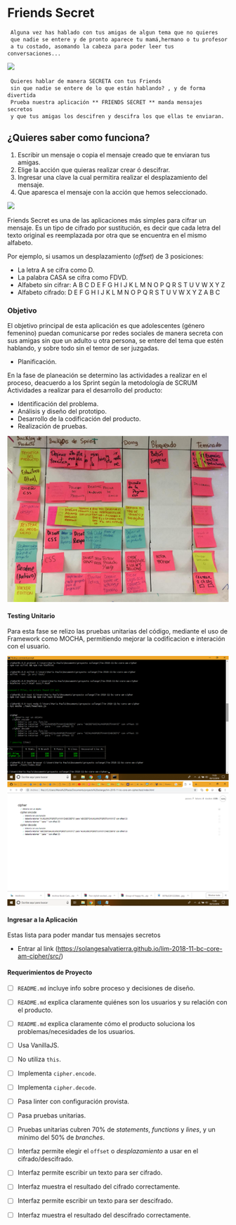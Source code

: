 # Friends  Secret

     Alguna vez has hablado con tus amigas de algun tema que no quieres 
     que nadie se entere y de pronto aparece tu mamá,hermano o tu profesor 
     a tu costado, asomando la cabeza para poder leer tus conversaciones...

<img src="https://formato7.com/wp-content/uploads/2017/09/app2.jpg"> 

     Quieres hablar de manera SECRETA con tus Friends 
     sin que nadie se entere de lo que están hablando? , y de forma divertida
     Prueba nuestra aplicación ** FRIENDS SECRET ** manda mensajes secretos 
     y que tus amigas los descifren y descifra los que ellas te enviaran.

## ¿Quieres saber como funciona?

1. Escribir un mensaje o copia el mensaje creado que te enviaran tus amigas.
2. Elige la acción que quieras realizar crear ó descifrar.
3. Ingresar una clave la cual permitira realizar el desplazamiento del mensaje.
4. Que aparesca el mensaje con la acción que hemos seleccionado. 

<img src="https://image.freepik.com/foto-gratis/amigas-felices-mirando-pantalla-telefono-al-atardecer_1153-216.jpg">


Friends Secret es una de las aplicaciones más simples para cifrar un mensaje. Es un tipo de cifrado por sustitución, es decir que cada letra del texto original es reemplazada por otra que se encuentra en el mismo alfabeto.

Por ejemplo, si usamos un desplazamiento (_offset_) de 3 posiciones:

- La letra A se cifra como D.
- La palabra CASA se cifra como FDVD.
- Alfabeto sin cifrar: A B C D E F G H I J K L M N O P Q R S T U V W X Y Z
- Alfabeto cifrado: D E F G H I J K L M N O P Q R S T U V W X Y Z A B C

### Objetivo

El objetivo principal de esta aplicación es que adolescentes (género femenino) puedan comunicarse por redes sociales de manera secreta con sus amigas sin que un adulto u otra persona, se entere del tema que estén hablando, y sobre todo sin el temor de ser juzgadas.

* Planificación.

En la fase de planeación se determino las actividades a realizar en el proceso,
deacuerdo a los Sprint según la metodología de SCRUM
Actividades a realizar para el desarrollo del producto:

* Identificación del problema.
* Análisis y diseño del prototipo.
* Desarrollo de la codificación del producto.
* Realización de pruebas.

![sprint](imagenes/sprint.jpg)

#### Testing Unitario 

Para esta fase se relizo las pruebas unitarias del código, mediante el uso de Framework como MOCHA, permitiendo mejorar la codificacion e interación con el usuario.

![test](imagenes/test.png)   ![test](imagenes/test-result.png)

#### Ingresar a la Aplicación

Estas lista para poder mandar tus mensajes secretos 
* Entrar al link (https://solangesalvatierra.github.io/lim-2018-11-bc-core-am-cipher/src/) 



#### Requerimientos de Proyecto
* [ ] `README.md` incluye info sobre proceso y decisiones de diseño.
* [ ] `README.md` explica claramente quiénes son los usuarios y su relación con
  el producto.
* [ ] `README.md` explica claramente cómo el producto soluciona los
  problemas/necesidades de los usuarios.
* [ ] Usa VanillaJS.
* [ ] No utiliza `this`.
* [ ] Implementa `cipher.encode`.
* [ ] Implementa `cipher.decode`.
* [ ] Pasa linter con configuración provista.
* [ ] Pasa pruebas unitarias.
* [ ] Pruebas unitarias cubren 70% de _statements_, _functions_ y _lines_, y un
  mínimo del 50% de _branches_.
* [ ] Interfaz permite elegir el `offset` o _desplazamiento_ a usar en el
  cifrado/descifrado.
* [ ] Interfaz permite escribir un texto para ser cifrado.
* [ ] Interfaz muestra el resultado del cifrado correctamente.
* [ ] Interfaz permite escribir un texto para ser descifrado.
* [ ] Interfaz muestra el resultado del descifrado correctamente.

